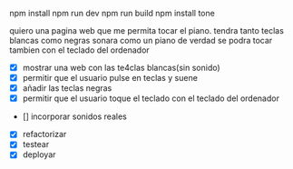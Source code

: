
npm install
npm run dev
npm run build
npm install tone

quiero una pagina web que me permita tocar el piano.
tendra tanto teclas blancas como negras
sonara como un piano de verdad
se podra tocar tambien con el teclado del ordenador

- [x] mostrar una web con las te4clas blancas(sin sonido)
- [x] permitir que el usuario pulse en teclas y suene
- [x] añadir las teclas negras
- [x] permitir que el usuario toque el teclado con el teclado del ordenador
- [] incorporar sonidos reales
- [x] refactorizar
- [x] testear
- [x] deployar